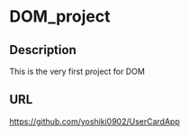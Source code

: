 # DOM_project

## Description 
This is the very first project for DOM

## URL
https://github.com/yoshiki0902/UserCardApp
